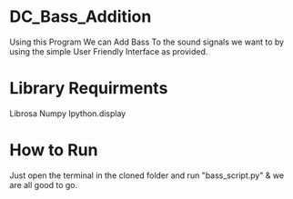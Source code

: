 # DC_Bass_Addition
Using this Program We can Add Bass To the sound signals we want to by using the simple User Friendly Interface as provided.

# Library Requirments
Librosa
Numpy
Ipython.display

# How to Run 
Just open the terminal in the cloned folder and run "bass_script.py"  & we are all good to go.
